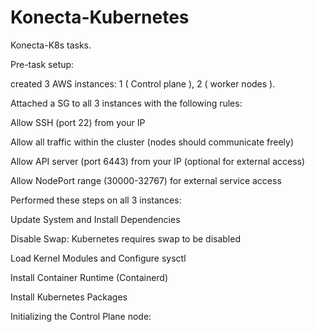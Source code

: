 # Konecta-Kubernetes
Konecta-K8s tasks.

Pre-task setup:

created 3 AWS instances: 1 ( Control plane ), 2 ( worker nodes ).

Attached a SG to all 3 instances with the following rules:

Allow SSH (port 22) from your IP

Allow all traffic within the cluster (nodes should communicate freely)

Allow API server (port 6443) from your IP (optional for external access)

Allow NodePort range (30000-32767) for external service access


Performed these steps on all 3 instances:

Update System and Install Dependencies

Disable Swap: Kubernetes requires swap to be disabled

Load Kernel Modules and Configure sysctl

Install Container Runtime (Containerd)

Install Kubernetes Packages


Initializing the Control Plane node:















